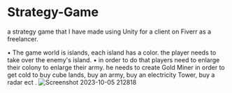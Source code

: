 # Strategy-Game
a strategy game that I have made using Unity for a client on Fiverr as a freelancer.

• The game world is islands, each island has a color. the player needs to take over 
the enemy's island.
• in order to do that players need to enlarge their colony to enlarge their army. he 
needs to create Gold Miner in order to get cold to buy cube lands, buy an army, 
buy an electricity Tower, buy a radar ect .
![Screenshot 2023-10-05 212818](https://github.com/habhibo/Strategy-Game/assets/10658493/1295ee72-9ba4-4896-ba33-0c86f3d7084a)
